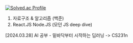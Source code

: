 [![Solved.ac Profile](http://mazassumnida.wtf/api/v2/generate_badge?boj=forwarder1121)](https://solved.ac/forwarder1121/)


1. 자료구조 & 알고리즘 (백준)
2. React.JS Node.JS (모던 JS deep dive)

[2024.03.28]
AI 공부 - 밑바닥부터 시작하는 딥러닝 -> CS231n
